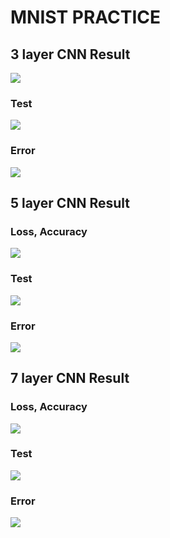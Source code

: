 # MNIST PRACTICE

## 3 layer CNN Result

<img src="https://s3.ap-northeast-2.amazonaws.com/6unu.net/011.png">

### Test

<img src="https://s3.ap-northeast-2.amazonaws.com/6unu.net/012.png">

### Error 

<img src="https://s3.ap-northeast-2.amazonaws.com/6unu.net/01.png">


## 5 layer CNN Result

### Loss, Accuracy

<img src="https://s3.ap-northeast-2.amazonaws.com/6unu.net/021.png">

### Test

<img src="https://s3.ap-northeast-2.amazonaws.com/6unu.net/022.png">

### Error 

<img src="https://s3.ap-northeast-2.amazonaws.com/6unu.net/02.png">

## 7 layer CNN Result

### Loss, Accuracy

<img src="https://s3.ap-northeast-2.amazonaws.com/6unu.net/032.png">

### Test

<img src="https://s3.ap-northeast-2.amazonaws.com/6unu.net/031.png">

### Error 

<img src="https://s3.ap-northeast-2.amazonaws.com/6unu.net/03.png">